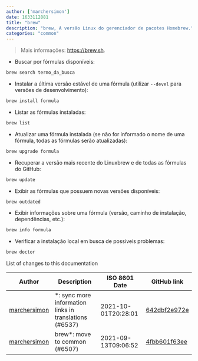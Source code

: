 ```yaml
---
author: ['marchersimon']
date: 1633112881
title: "brew"
description: "brew, A versão Linux do gerenciador de pacotes Homebrew."
categories: "common"
---
```

> Mais informações: <https://brew.sh>.

- Buscar por fórmulas disponíveis:

```bash
brew search termo_da_busca
```

- Instalar a última versão estável de uma fórmula (utilizar `--devel` para versões de desenvolvimento):

```bash
brew install formula
```

- Listar as fórmulas instaladas:

```bash
brew list
```

- Atualizar uma fórmula instalada (se não for informado o nome de uma fórmula, todas as fórmulas serão atualizadas):

```bash
brew upgrade formula
```

- Recuperar a versão mais recente do Linuxbrew e de todas as fórmulas do GitHub:

```bash
brew update
```

- Exibir as fórmulas que possuem novas versões disponíveis:

```bash
brew outdated
```

- Exibir informações sobre uma fórmula (versão, caminho de instalação, dependências, etc.):

```bash
brew info formula
```

- Verificar a instalação local em busca de possíveis problemas:

```bash
brew doctor
```
List of changes to this documentation


Author | Description | ISO 8601 Date | GitHub link
------|-----|-----|-----
[marchersimon](mailto:50295997+marchersimon@users.noreply.github.com) | *: sync more information links in translations (#6537) | 2021-10-01T20:28:01 | [642dbf2e972e](https://github.com/tldr-pages/tldr/commit/642dbf2e972e388fab8c84ba3b4685fb862b6454)
[marchersimon](mailto:50295997+marchersimon@users.noreply.github.com) | brew*: move to common (#6507) | 2021-09-13T09:06:52 | [4fbb601f63ee](https://github.com/tldr-pages/tldr/commit/4fbb601f63ee14b0ed9a23d1d9c78bb102a23776)

